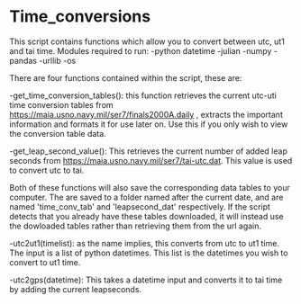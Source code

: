 # Time_conversions
This script contains functions which allow you to convert between utc, ut1 and tai time.
Modules required to run:
  -python datetime
  -julian
  -numpy
  -pandas
  -urllib
  -os
 
 There are four functions contained within the script, these are:
 
  -get_time_conversion_tables(): this function retrieves the current utc-uti time conversion tables from https://maia.usno.navy.mil/ser7/finals2000A.daily , extracts the important information and formats it for use later on. Use this if you only wish to view the conversion table data.
  
  -get_leap_second_value(): This retrieves the current number of added leap seconds from https://maia.usno.navy.mil/ser7/tai-utc.dat. This value is used to convert utc to tai.
  
Both of these functions will also save the corresponding data tables to your computer. The are saved to a folder named after the current date, and are named 'time_conv_tab' and 'leapsecond_dat' respectively. If the script detects that you already have these tables downloaded, it will instead use the dowloaded tables rather than retrieving them from the url again.
  
 -utc2ut1(timelist): as the name implies, this converts from utc to ut1 time. The input is a list of python datetimes. This list is the datetimes you wish to convert to ut1 time.
 
 -utc2gps(datetime): This takes a datetime input and converts it to tai time by adding the current leapseconds.
